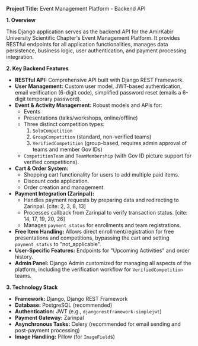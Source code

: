 **Project Title:** Event Management Platform - Backend API

**1. Overview**

This Django application serves as the backend API for the AmirKabir University Scientific Chapter's Event Management Platform. It provides RESTful endpoints for all application functionalities, manages data persistence, business logic, user authentication, and payment processing integration.

**2. Key Backend Features**

* **RESTful API:** Comprehensive API built with Django REST Framework.
* **User Management:** Custom user model, JWT-based authentication, email verification (6-digit code), simplified password reset (emails a 6-digit temporary password).
* **Event & Activity Management:** Robust models and APIs for:
    * Events
    * Presentations (talks/workshops, online/offline)
    * Three distinct competition types:
        1.  `SoloCompetition`
        2.  `GroupCompetition` (standard, non-verified teams)
        3.  `VerifiedCompetition` (group-based, requires admin approval of teams and member Gov IDs)
    * `CompetitionTeam` and `TeamMembership` (with Gov ID picture support for verified competitions).
* **Cart & Order System:**
    * Shopping cart functionality for users to add multiple paid items.
    * Discount code application.
    * Order creation and management.
* **Payment Integration (Zarinpal):**
    * Handles payment requests by preparing data and redirecting to Zarinpal. [cite: 2, 3, 8, 13]
    * Processes callback from Zarinpal to verify transaction status. [cite: 14, 17, 19, 20, 26]
    * Manages `payment_status` for enrollments and team registrations.
* **Free Item Handling:** Allows direct enrollment/registration for free presentations and competitions, bypassing the cart and setting `payment_status` to "not_applicable".
* **User-Specific Features:** Endpoints for "Upcoming Activities" and order history.
* **Admin Panel:** Django Admin customized for managing all aspects of the platform, including the verification workflow for `VerifiedCompetition` teams.

**3. Technology Stack**

* **Framework:** Django, Django REST Framework
* **Database:** PostgreSQL (recommended)
* **Authentication:** JWT (e.g., `djangorestframework-simplejwt`)
* **Payment Gateway:** Zarinpal
* **Asynchronous Tasks:** Celery (recommended for email sending and post-payment processing)
* **Image Handling:** Pillow (for `ImageField`s)
